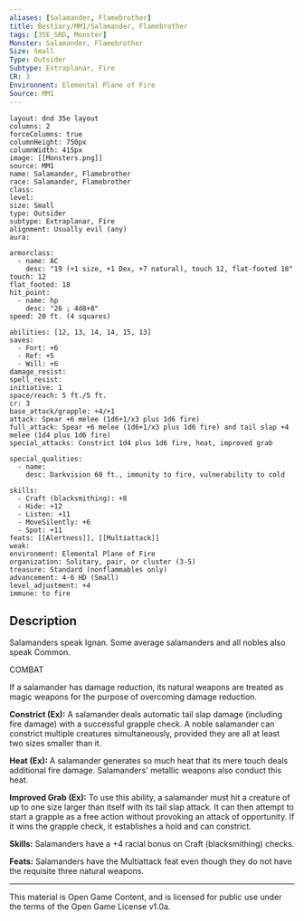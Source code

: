 ```yaml
---
aliases: [Salamander, Flamebrother]
title: Bestiary/MM1/Salamander, Flamebrother
tags: [35E_SRD, Monster]
Monster: Salamander, Flamebrother
Size: Small
Type: Outsider
Subtype: Extraplanar, Fire
CR: 3
Environnent: Elemental Plane of Fire
Source: MM1
---
```


```statblock
layout: dnd 35e layout
columns: 2
forceColumns: true
columnHeight: 750px
columnWidth: 415px
image: [[Monsters.png]]
source: MM1
name: Salamander, Flamebrother
race: Salamander, Flamebrother
class: 
level: 
size: Small
type: Outsider
subtype: Extraplanar, Fire
alignment: Usually evil (any)
aura: 

armorclass:
  - name: AC
    desc: "19 (+1 size, +1 Dex, +7 natural), touch 12, flat-footed 18"
touch: 12
flat_footed: 18
hit_point:
  - name: hp
    desc: "26 ; 4d8+8"
speed: 20 ft. (4 squares)

abilities: [12, 13, 14, 14, 15, 13]
saves:
  - Fort: +6
  - Ref: +5
  - Will: +6
damage_resist: 
spell_resist: 
initiative: 1
space/reach: 5 ft./5 ft.
cr: 3
base_attack/grapple: +4/+1
attack: Spear +6 melee (1d6+1/x3 plus 1d6 fire)
full_attack: Spear +6 melee (1d6+1/x3 plus 1d6 fire) and tail slap +4 melee (1d4 plus 1d6 fire)
special_attacks: Constrict 1d4 plus 1d6 fire, heat, improved grab

special_qualities:
  - name: 
    desc: Darkvision 60 ft., immunity to fire, vulnerability to cold

skills:
  - Craft (blacksmithing): +8
  - Hide: +12
  - Listen: +11
  - MoveSilently: +6
  - Spot: +11
feats: [[Alertness]], [[Multiattack]]
weak: 
environment: Elemental Plane of Fire
organization: Solitary, pair, or cluster (3-5)
treasure: Standard (nonflammables only)
advancement: 4-6 HD (Small)
level_adjustment: +4
immune: to fire
```

## Description

<p>Salamanders speak Ignan. Some average salamanders and all nobles also speak Common.</p>
<p>COMBAT</p>
<p>If a salamander has damage reduction, its natural weapons are treated as magic weapons for the purpose of overcoming damage reduction.</p>
<p>
            <b>Constrict (Ex):</b> A salamander deals automatic tail slap damage (including fire damage) with a successful grapple check. A noble salamander can constrict multiple creatures simultaneously, provided they are all at least two sizes smaller than it.</p>
<p>
            <b>Heat (Ex):</b> A salamander generates so much heat that its mere touch deals additional fire damage. Salamanders' metallic weapons also conduct this heat.</p>
<p>
            <b>Improved Grab (Ex):</b> To use this ability, a salamander must hit a creature of up to one size larger than itself with its tail slap attack. It can then attempt to start a grapple as a free action without provoking an attack of opportunity. If it wins the grapple check, it establishes a hold and can constrict.</p>
<p>
            <b>Skills:</b> Salamanders have a +4 racial bonus on Craft (blacksmithing) checks.</p>
<p>
            <b>Feats:</b> Salamanders have the Multiattack feat even though they do not have the requisite three natural weapons.</p>

---

This material is Open Game Content, and is licensed for public use under
the terms of the Open Game License v1.0a.
